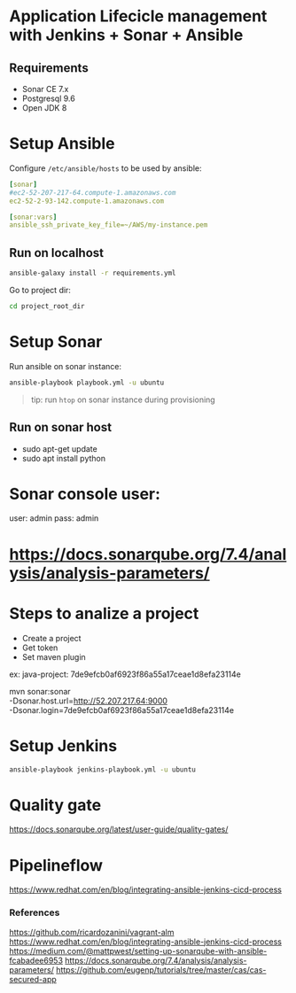 # Application Lifecicle management with Jenkins + Sonar + Ansible

## Requirements

- Sonar CE 7.x
- Postgresql 9.6
- Open JDK 8

# Setup Ansible

Configure `/etc/ansible/hosts` to be used by ansible:

```yml
[sonar]
#ec2-52-207-217-64.compute-1.amazonaws.com
ec2-52-2-93-142.compute-1.amazonaws.com

[sonar:vars]
ansible_ssh_private_key_file=~/AWS/my-instance.pem
```

## Run on localhost
```sh
ansible-galaxy install -r requirements.yml
```
Go to project dir:
```sh
cd project_root_dir
```

# Setup Sonar

Run ansible on sonar instance:
```sh
ansible-playbook playbook.yml -u ubuntu
```

> tip: run `htop` on sonar instance during provisioning

## Run on sonar host

- sudo apt-get update
- sudo apt install python

# Sonar console user:

user: admin
pass: admin

# https://docs.sonarqube.org/7.4/analysis/analysis-parameters/

# Steps to analize a project
- Create a project
- Get token
- Set maven plugin

ex:
java-project: 7de9efcb0af6923f86a55a17ceae1d8efa23114e

mvn sonar:sonar \
  -Dsonar.host.url=http://52.207.217.64:9000 \
  -Dsonar.login=7de9efcb0af6923f86a55a17ceae1d8efa23114e

# Setup Jenkins

```sh
ansible-playbook jenkins-playbook.yml -u ubuntu
```

# Quality gate

https://docs.sonarqube.org/latest/user-guide/quality-gates/

# Pipelineflow

https://www.redhat.com/en/blog/integrating-ansible-jenkins-cicd-process

### References
https://github.com/ricardozanini/vagrant-alm
https://www.redhat.com/en/blog/integrating-ansible-jenkins-cicd-process
https://medium.com/@mattpwest/setting-up-sonarqube-with-ansible-fcabadee6953
https://docs.sonarqube.org/7.4/analysis/analysis-parameters/
https://github.com/eugenp/tutorials/tree/master/cas/cas-secured-app